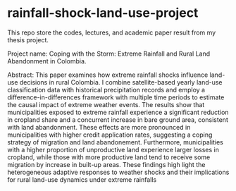 # rainfall-shock-land-use-project
This repo store the codes, lectures, and academic paper result from my thesis project.

Project name: Coping with the Storm: Extreme Rainfall and  Rural Land Abandonment in Colombia.

Abstract:
This paper examines how extreme rainfall shocks influence land-use decisions in rural Colombia. I combine satellite-based yearly land-use classification data with historical precipitation records and employ a difference-in-differences framework with multiple time periods to estimate the causal impact of extreme weather events. The results show that municipalities exposed to extreme rainfall experience a significant reduction in cropland share and a concurrent increase in bare ground area, consistent with land abandonment. These effects are more pronounced in municipalities with higher credit application rates, suggesting a coping strategy of migration and land abandonement. Furthermore, municipalities with a higher proportion of unproductive land experience larger losses in cropland, while those with more productive land tend to receive some migration by increase in built-up areas. These findings high light the heterogeneous adaptive responses to weather shocks and their implications for rural land-use dynamics under extreme rainfalls
